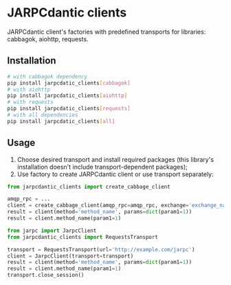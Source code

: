 # JARPCdantic clients

JARPCdantic client's factories with predefined transports for libraries: cabbagok, aiohttp, requests.


## Installation
```sh
# with cabbagok dependency
pip install jarpcdatic_clients[cabbagok]
# with aiohttp
pip install jarpcdatic_clients[aiohttp]
# with requests
pip install jarpcdatic_clients[requests]
# with all dependencies
pip install jarpcdatic_clients[all]
```

## Usage

1) Choose desired transport and install required packages (this library's installation doesn't include transport-dependent packages);
2) Use factory to create JARPCdantic client or use transport separately:

```python
from jarpcdantic_clients import create_cabbage_client

amqp_rpc = ...
client = create_cabbage_client(amqp_rpc=amqp_rpc, exchange='exchange_name', default_ttl=30.0)
result = client(method='method_name', params=dict(param1=1))
result = client.method_name(param1=1)
```

```python
from jarpc import JarpcClient
from jarpcdantic_clients import RequestsTransport

transport = RequestsTransport(url='http://example.com/jarpc')
client = JarpcClient(transport=transport)
result = client(method='method_name', params=dict(param1=1))
result = client.method_name(param1=1)
transport.close_session()
```
